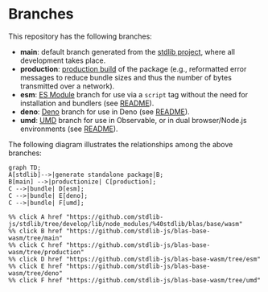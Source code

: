 <!--

@license Apache-2.0

Copyright (c) 2022 The Stdlib Authors.

Licensed under the Apache License, Version 2.0 (the "License");
you may not use this file except in compliance with the License.
You may obtain a copy of the License at

    http://www.apache.org/licenses/LICENSE-2.0

Unless required by applicable law or agreed to in writing, software
distributed under the License is distributed on an "AS IS" BASIS,
WITHOUT WARRANTIES OR CONDITIONS OF ANY KIND, either express or implied.
See the License for the specific language governing permissions and
limitations under the License.

-->

# Branches

This repository has the following branches:

-   **main**: default branch generated from the [stdlib project][stdlib-url], where all development takes place.
-   **production**: [production build][production-url] of the package (e.g., reformatted error messages to reduce bundle sizes and thus the number of bytes transmitted over a network).
-   **esm**: [ES Module][esm-url] branch for use via a `script` tag without the need for installation and bundlers (see [README][esm-readme]).
-   **deno**: [Deno][deno-url] branch for use in Deno (see [README][deno-readme]).
-   **umd**: [UMD][umd-url] branch for use in Observable, or in dual browser/Node.js environments (see [README][umd-readme]).

The following diagram illustrates the relationships among the above branches:

```mermaid
graph TD;
A[stdlib]-->|generate standalone package|B;
B[main] -->|productionize| C[production];
C -->|bundle| D[esm];
C -->|bundle| E[deno];
C -->|bundle| F[umd];

%% click A href "https://github.com/stdlib-js/stdlib/tree/develop/lib/node_modules/%40stdlib/blas/base/wasm"
%% click B href "https://github.com/stdlib-js/blas-base-wasm/tree/main"
%% click C href "https://github.com/stdlib-js/blas-base-wasm/tree/production"
%% click D href "https://github.com/stdlib-js/blas-base-wasm/tree/esm"
%% click E href "https://github.com/stdlib-js/blas-base-wasm/tree/deno"
%% click F href "https://github.com/stdlib-js/blas-base-wasm/tree/umd"
```

[stdlib-url]: https://github.com/stdlib-js/stdlib/tree/develop/lib/node_modules/%40stdlib/blas/base/wasm
[production-url]: https://github.com/stdlib-js/blas-base-wasm/tree/production
[deno-url]: https://github.com/stdlib-js/blas-base-wasm/tree/deno
[deno-readme]: https://github.com/stdlib-js/blas-base-wasm/blob/deno/README.md
[umd-url]: https://github.com/stdlib-js/blas-base-wasm/tree/umd
[umd-readme]: https://github.com/stdlib-js/blas-base-wasm/blob/umd/README.md
[esm-url]: https://github.com/stdlib-js/blas-base-wasm/tree/esm
[esm-readme]: https://github.com/stdlib-js/blas-base-wasm/blob/esm/README.md
